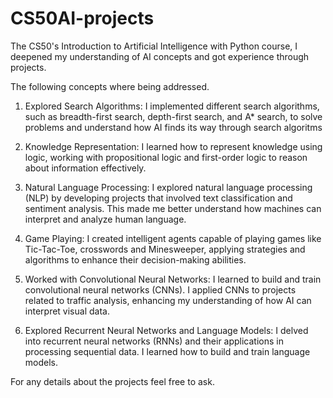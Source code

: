 # CS50AI-projects
The CS50's Introduction to Artificial Intelligence with Python course, I deepened my understanding of AI concepts and got experience through projects.

The following concepts where being addressed.

1.  Explored Search Algorithms: I implemented different search algorithms, such as breadth-first search, depth-first search, and A* search, to solve problems and understand how AI finds its way through search algoritms

2.  Knowledge Representation: I learned how to represent knowledge using logic, working with propositional logic and first-order logic to reason about information effectively.

4.  Natural Language Processing: I explored natural language processing (NLP) by developing projects that involved text classification and sentiment analysis. This made me better understand how machines can interpret and analyze human language.

5.  Game Playing: I created intelligent agents capable of playing games like Tic-Tac-Toe, crosswords and Minesweeper, applying strategies and algorithms to enhance their decision-making abilities.

6.   Worked with Convolutional Neural Networks: I learned to build and train convolutional neural networks (CNNs). I applied CNNs to projects related to traffic analysis, enhancing my understanding of how AI can interpret visual data.

7.    Explored Recurrent Neural Networks and Language Models: I delved into recurrent neural networks (RNNs) and their applications in processing sequential data. I learned how to build and train language models. 
   
For any details about the projects feel free to ask.
